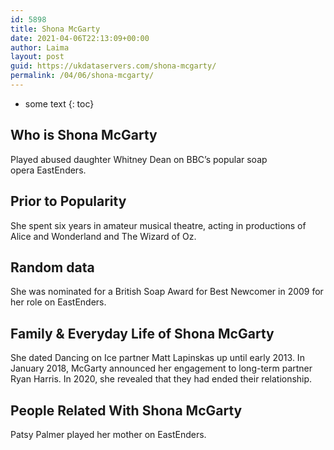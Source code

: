 ```yaml
---
id: 5898
title: Shona McGarty
date: 2021-04-06T22:13:09+00:00
author: Laima
layout: post
guid: https://ukdataservers.com/shona-mcgarty/
permalink: /04/06/shona-mcgarty/
---
```


* some text
{: toc}


## Who is Shona McGarty
                  
                  
                  
Played abused daughter Whitney Dean on BBC&#8217;s popular soap opera EastEnders.
                  
              
            
              
            
                
                
                
## Prior to Popularity
                  
                  
                  
She spent six years in amateur musical theatre, acting in productions of Alice and Wonderland and The Wizard of Oz.
                  
              
            
              
            
                
                
                
## Random data
                  
                  
                  
She was nominated for a British Soap Award for Best Newcomer in 2009 for her role on EastEnders.
                  
              
            
              
            
                
                
                
## Family & Everyday Life of Shona McGarty
                  
                  
                  
She dated Dancing on Ice partner Matt Lapinskas up until early 2013. In January 2018, McGarty announced her engagement to long-term partner Ryan Harris. In 2020, she revealed that they had ended their relationship.
                  
              
            
              
            
                
                
                
## People Related With Shona McGarty
                  
                  
                  
Patsy Palmer played her mother on EastEnders.
                  
              
            
              
            
                
              
            
              
              
            
            
              
            
          
          
          